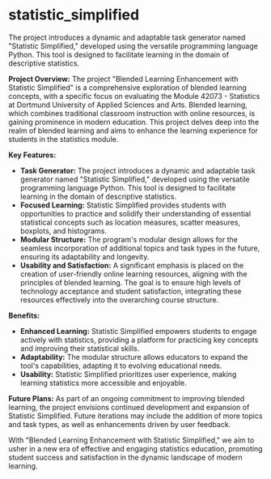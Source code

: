 # statistic_simplified
The project introduces a dynamic and adaptable task generator named "Statistic Simplified," developed using the versatile programming language Python. This tool is designed to facilitate learning in the domain of descriptive statistics.

**Project Overview:**
The project "Blended Learning Enhancement with Statistic Simplified" is a comprehensive exploration of blended learning concepts, with a specific focus on evaluating the Module 42073 - Statistics at Dortmund University of Applied Sciences and Arts. Blended learning, which combines traditional classroom instruction with online resources, is gaining prominence in modern education. This project delves deep into the realm of blended learning and aims to enhance the learning experience for students in the statistics module.

**Key Features:**
- **Task Generator:** The project introduces a dynamic and adaptable task generator named "Statistic Simplified," developed using the versatile programming language Python. This tool is designed to facilitate learning in the domain of descriptive statistics.
- **Focused Learning:** Statistic Simplified provides students with opportunities to practice and solidify their understanding of essential statistical concepts such as location measures, scatter measures, boxplots, and histograms.
- **Modular Structure:** The program's modular design allows for the seamless incorporation of additional topics and task types in the future, ensuring its adaptability and longevity.
- **Usability and Satisfaction:** A significant emphasis is placed on the creation of user-friendly online learning resources, aligning with the principles of blended learning. The goal is to ensure high levels of technology acceptance and student satisfaction, integrating these resources effectively into the overarching course structure.

**Benefits:**
- **Enhanced Learning:** Statistic Simplified empowers students to engage actively with statistics, providing a platform for practicing key concepts and improving their statistical skills.
- **Adaptability:** The modular structure allows educators to expand the tool's capabilities, adapting it to evolving educational needs.
- **Usability:** Statistic Simplified prioritizes user experience, making learning statistics more accessible and enjoyable.

**Future Plans:**
As part of an ongoing commitment to improving blended learning, the project envisions continued development and expansion of Statistic Simplified. Future iterations may include the addition of more topics and task types, as well as enhancements driven by user feedback.

With "Blended Learning Enhancement with Statistic Simplified," we aim to usher in a new era of effective and engaging statistics education, promoting student success and satisfaction in the dynamic landscape of modern learning.

